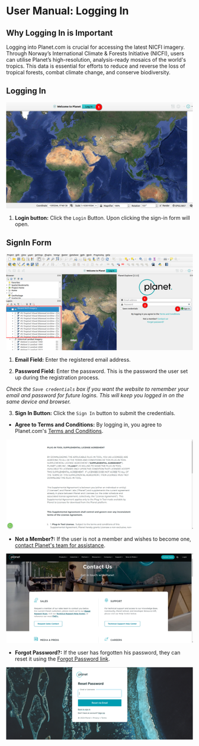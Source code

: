 # User Manual: Logging In

## Why Logging In is Important

Logging into Planet.com is crucial for accessing the latest NICFI imagery. Through Norway’s International Climate & Forests Initiative (NICFI), users can utilise Planet’s high-resolution, analysis-ready mosaics of the world's tropics. This data is essential for efforts to reduce and reverse the loss of tropical forests, combat climate change, and conserve biodiversity.

## Logging In

![Login button](./img/login-1.png)

1. **Login button:** Click the `Login` Button. Upon clicking the sign-in form will open.

##  SignIn Form

![SignIn form](./img/login-2.png)

1. **Email Field:** Enter the registered email address.

2. **Password Field:** Enter the password. This is the password the user set up during the registration process.

*Check the `Save credentials` box if you want the website to remember your email and password for future logins. This will keep you logged in on the same device and browser.*

3. **Sign In Button:** Click the `Sign In` button to submit the credentials.

- **Agree to Terms and Conditions:** By logging in, you agree to Planet.com's [Terms and Conditions](https://learn.planet.com/QGIS-terms-conditions.html).

![Terms and Conditions](./img/login-3.png)

- **Not a Member?:** If the user is not a member and wishes to become one, [contact Planet's team for assistance](https://www.planet.com/contact/).

![Contact Us](./img/login-4.png)

- **Forgot Password?:** If the user has forgotten his password, they can reset it using the [Forgot Password link](https://account.planet.com/signin/forgot-password).

![Forgot password](./img/login-5.png)
